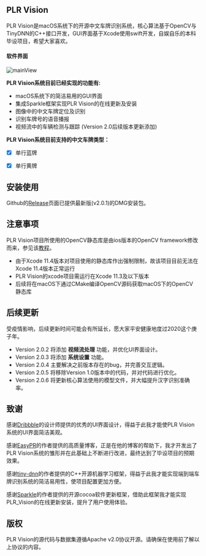 ## PLR Vision

PLR Vision是macOS系统下的开源中文车牌识别系统，核心算法基于OpenCV与TinyDNN的C++接口开发，GUI界面基于Xcode使用swift开发，自娱自乐的本科毕设项目，希望大家喜欢。



#### 软件界面

![mainView](https://github.com/NathanYu1124/PLR_Vision/blob/master/Imgs/mainView.png)

**PLR Vision系统目前已经实现的功能有:**

- macOS系统下的简洁易用的GUI界面 
- 集成Sparkle框架实现PLR Vision的在线更新及安装
- 图像中的中文车牌定位及识别
- 识别车牌号的语音播报 
- 视频流中的车辆检测与跟踪 (Version 2.0后续版本更新添加)

**PLR Vision系统目前支持的中文车牌类型：**

- [x] 单行蓝牌
- [x] 单行黄牌



## 安装使用

Github的[Release](https://github.com/NathanYu1124/PLR_Vision/releases)页面已提供最新版(v2.0.1)的DMG安装包。



## 注意事项

PLR Vision项目所使用的OpenCV静态库是由ios版本的OpenCV framework修改而来，参见该[教程](https://blog.voidmain.guru/posts/2014-07-16-learn-with-prof-g-framework-and-static-lib/)。

* 由于Xcode 11.4版本对项目使用的静态库作出强制限制，故该项目目前无法在Xcode 11.4版本正常运行
* PLR Vision的xcode项目需运行在Xcode 11.3及以下版本
* 后续将在macOS下通过CMake编译OpenCV源码获取macOS下的OpenCV 静态库



## 后续更新

受疫情影响，后续更新时间可能会有所延长，愿大家平安健康地度过2020这个庚子年。

* Version 2.0.2 将添加 **视频流处理** 功能，并优化UI界面设计。
* Version 2.0.3 将添加 **系统设置** 功能。
* Version 2.0.4 主要解决之前版本存在的bug，并完善交互逻辑。
* Version 2.0.5 将移除Version 1.0版本中的代码，并对代码进行优化。
* Version 2.0.6 将更新核心算法使用的模型文件，并大幅提升汉字识别准确率。



## 致谢

感谢[Dribbble](https://dribbble.com/shots/6941858-Dashboard-SMART)的设计师提供的优秀的UI界面设计，得益于此我才能使PLR Vision系统的UI界面简洁美观。

感谢[EasyPR](https://github.com/liuruoze/EasyPR)的作者提供的高质量博客，正是在他的博客的帮助下，我才开发出了PLR Vision系统的雏形并在此基础上不断进行改进，最终达到了毕设项目的预期效果。

感谢[tiny-dnn](https://github.com/tiny-dnn/tiny-dnn)的作者提供的C++开源机器学习框架，得益于此我才能实现端到端车牌识别系统的简洁易用性，使项目配置更加方便。

感谢[Sparkle](https://github.com/sparkle-project/Sparkle)的作者提供的开源cocoa软件更新框架，借助此框架我才能实现PLR_Vision的在线更新安装，提升了用户使用体验。



## 版权

PLR Vision的源代码与数据集遵循Apache v2.0协议开源。请确保在使用前了解以上协议的内容。